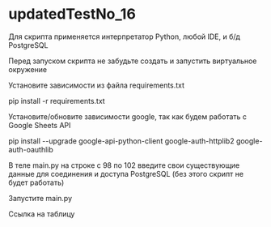 # updatedTestNo_16
Для скрипта применяется интерпретатор Python, любой IDE, и б/д PostgreSQL

Перед запуском скрипта не забудьте создать и запустить виртуальное окружение

Установите зависимости из файла requirements.txt

pip install -r requirements.txt

Установите/обновите зависимости google, так как будем работать с Google Sheets API

pip install --upgrade google-api-python-client google-auth-httplib2 google-auth-oauthlib

В теле main.py на строке с 98 по 102 введите свои существующие данные для соединения и доступа PostgreSQL (без этого скрипт не будет работать)

Запустите main.py

Ссылка на таблицу
